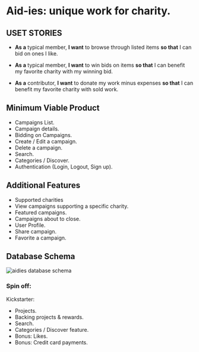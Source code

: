 # Aid-ies: unique work for charity.

## USET STORIES

* **As a** typical member, **I want** to browse through listed items **so that** I can bid on ones I like.

* **As a** typical member, **I want** to win bids on items **so that** I can benefit my favorite charity with my winning bid.

* **As a** contributor, **I want** to donate my work minus expenses **so that** I can benefit my favorite charity with sold work.

## Minimum Viable Product
* Campaigns List.
* Campaign details.
* Bidding on Campaigns.
* Create / Edit a campaign.
* Delete a campaign.
* Search.
* Categories / Discover.
* Authentication (Login, Logout, Sign up).

## Additional Features
* Supported charities
* View campaigns supporting a specific charity.
* Featured campaigns.
* Campaigns about to close.
* User Profile.
* Share campaign.
* Favorite a campaign.

## Database Schema

![aidies database schema]()

### Spin off: 

Kickstarter:
* Projects.
* Backing projects & rewards.
* Search.
* Categories / Discover feature.
* Bonus: Likes.
* Bonus: Credit card payments.